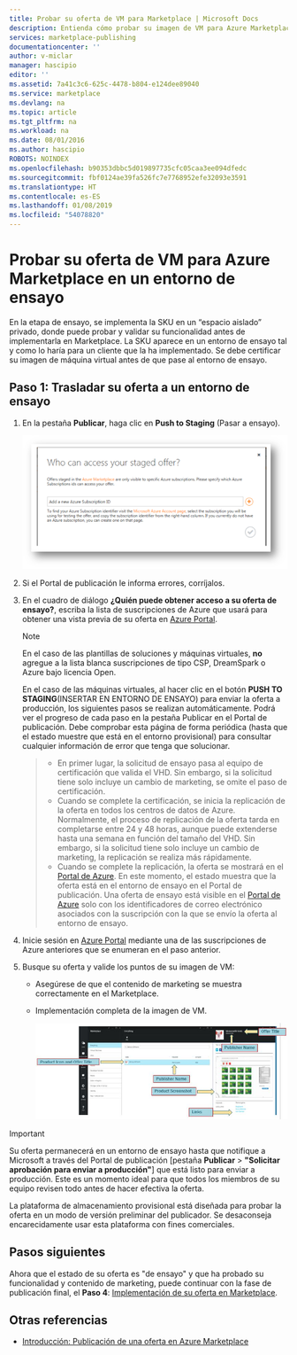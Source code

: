 ```yaml
---
title: Probar su oferta de VM para Marketplace | Microsoft Docs
description: Entienda cómo probar su imagen de VM para Azure Marketplace.
services: marketplace-publishing
documentationcenter: ''
author: v-miclar
manager: hascipio
editor: ''
ms.assetid: 7a41c3c6-625c-4478-b804-e124dee89040
ms.service: marketplace
ms.devlang: na
ms.topic: article
ms.tgt_pltfrm: na
ms.workload: na
ms.date: 08/01/2016
ms.author: hascipio
ROBOTS: NOINDEX
ms.openlocfilehash: b90353dbbc5d019897735cfc05caa3ee094dfedc
ms.sourcegitcommit: fbf0124ae39fa526fc7e7768952efe32093e3591
ms.translationtype: HT
ms.contentlocale: es-ES
ms.lasthandoff: 01/08/2019
ms.locfileid: "54078820"
---
```

# <a name="test-your-vm-offer-for-the-azure-marketplace-in-staging"></a>Probar su oferta de VM para Azure Marketplace en un entorno de ensayo
En la etapa de ensayo, se implementa la SKU en un “espacio aislado” privado, donde puede probar y validar su funcionalidad antes de implementarla en Marketplace. La SKU aparece en un entorno de ensayo tal y como lo haría para un cliente que la ha implementado. Se debe certificar su imagen de máquina virtual antes de que pase al entorno de ensayo.

## <a name="step-1-push-your-offer-to-staging"></a>Paso 1: Trasladar su oferta a un entorno de ensayo
1. En la pestaña **Publicar**, haga clic en **Push to Staging** (Pasar a ensayo).
   
    ![dibujo](media/marketplace-publishing-vm-image-test-in-staging/vm-image-push-to-staging.png)
2. Si el Portal de publicación le informa errores, corríjalos.
3. En el cuadro de diálogo **¿Quién puede obtener acceso a su oferta de ensayo?**, escriba la lista de suscripciones de Azure que usará para obtener una vista previa de su oferta en [Azure Portal](https://portal.azure.com).
   
   > [!NOTE]
   > En el caso de las plantillas de soluciones y máquinas virtuales, **no** agregue a la lista blanca suscripciones de tipo CSP, DreamSpark o Azure bajo licencia Open.
   > 
   > 
   >
   > En el caso de las máquinas virtuales, al hacer clic en el botón **PUSH TO STAGING**(INSERTAR EN ENTORNO DE ENSAYO) para enviar la oferta a producción, los siguientes pasos se realizan automáticamente. Podrá ver el progreso de cada paso en la pestaña Publicar en el Portal de publicación. Debe comprobar esta página de forma periódica (hasta que el estado muestre que está en el entorno provisional) para consultar cualquier información de error que tenga que solucionar.

   > - En primer lugar, la solicitud de ensayo pasa al equipo de certificación que valida el VHD. Sin embargo, si la solicitud tiene solo incluye un cambio de marketing, se omite el paso de certificación.
   > - Cuando se complete la certificación, se inicia la replicación de la oferta en todos los centros de datos de Azure. Normalmente, el proceso de replicación de la oferta tarda en completarse entre 24 y 48 horas, aunque puede extenderse hasta una semana en función del tamaño del VHD. Sin embargo, si la solicitud tiene solo incluye un cambio de marketing, la replicación se realiza más rápidamente.
   > - Cuando se complete la replicación, la oferta se mostrará en el [Portal de Azure](http:/portal.azure.com). En este momento, el estado muestra que la oferta está en el entorno de ensayo en el Portal de publicación. Una oferta de ensayo está visible en el [Portal de Azure](http:/portal.azure.com) solo con los identificadores de correo electrónico asociados con la suscripción con la que se envío la oferta al entorno de ensayo.

1. Inicie sesión en [Azure Portal](https://portal.azure.com) mediante una de las suscripciones de Azure anteriores que se enumeran en el paso anterior.
2. Busque su oferta y valide los puntos de su imagen de VM:
   
   * Asegúrese de que el contenido de marketing se muestra correctamente en el Marketplace.
   * Implementación completa de la imagen de VM.
     
      ![img-map-portal](media/marketplace-publishing-push-to-staging/pubportal-mapping-azure-portal.jpg)

> [!IMPORTANT]
> Su oferta permanecerá en un entorno de ensayo hasta que notifique a Microsoft a través del Portal de publicación [pestaña **Publicar** > **"Solicitar aprobación para enviar a producción"**] que está listo para enviar a producción. Este es un momento ideal para que todos los miembros de su equipo revisen todo antes de hacer efectiva la oferta.
> 
> La plataforma de almacenamiento provisional está diseñada para probar la oferta en un modo de versión preliminar del publicador. Se desaconseja encarecidamente usar esta plataforma con fines comerciales.
> 
> 

## <a name="next-steps"></a>Pasos siguientes
Ahora que el estado de su oferta es "de ensayo" y que ha probado su funcionalidad y contenido de marketing, puede continuar con la fase de publicación final, el **Paso 4**: [Implementación de su oferta en Marketplace](marketplace-publishing-push-to-production.md).

## <a name="see-also"></a>Otras referencias
* [Introducción: Publicación de una oferta en Azure Marketplace](marketplace-publishing-getting-started.md)

